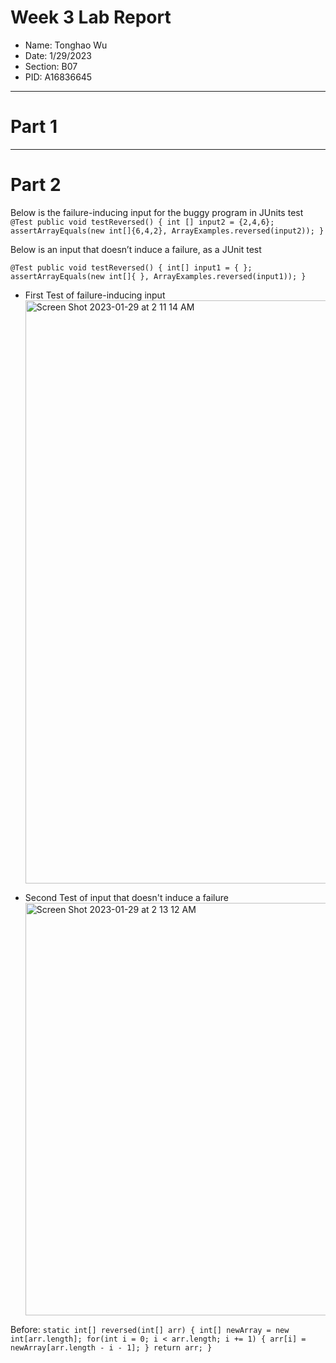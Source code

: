 # Week 3 Lab Report
* Name: Tonghao Wu
* Date: 1/29/2023
* Section: B07
* PID: A16836645

***

# Part 1

***

# Part 2

  
 Below is the failure-inducing input for the buggy program in JUnits test
 `@Test
  public void testReversed() {
    int [] input2 = {2,4,6};
    assertArrayEquals(new int[]{6,4,2}, ArrayExamples.reversed(input2));
}`
 
 Below is an input that doesn’t induce a failure, as a JUnit test
 
 `@Test
  public void testReversed() {
    int[] input1 = { };
    assertArrayEquals(new int[]{ }, ArrayExamples.reversed(input1));
  }`
  
  
 * First Test of failure-inducing input <img width="933" alt="Screen Shot 2023-01-29 at 2 11 14 AM" src="https://user-images.githubusercontent.com/61090478/215320326-f015af4b-2faf-46d3-9bbb-0f7b7adb9f6f.png">


  
 * Second Test of input that doesn't induce a failure <img width="660" alt="Screen Shot 2023-01-29 at 2 13 12 AM" src="https://user-images.githubusercontent.com/61090478/215319462-2d4bd246-5dcc-4bcc-96a8-f5003fc8e0f1.png">


Before: `static int[] reversed(int[] arr) {
    int[] newArray = new int[arr.length];
    for(int i = 0; i < arr.length; i += 1) {
      arr[i] = newArray[arr.length - i - 1];
    }
    return arr;
  } `
  


